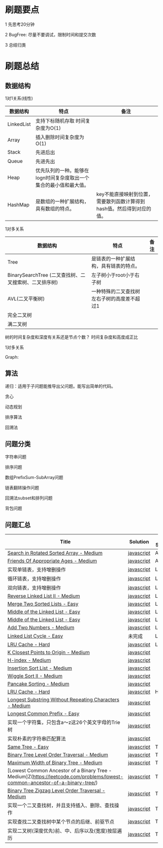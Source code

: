 # 刷题要点

1 先思考20分钟

2 BugFree: 尽量不要调试，限制时间和提交次数

3 总结归类

# 刷题总结

## 数据结构
1对1关系(线性)

数据结构 | 特点 |  备注
---- | ---- | ---
LinkedList | 支持下标随机存取 时间复杂度为O(1) | 
Array | 插入删除时间复杂度为O(1) | 
Stack | 先进后出 | 
Queue | 先进先出 | 
Heap | 优先队列的一种。能够在logn时间复杂度取出一个集合的最小值和最大值。 | 
HashMap | 是数组的一种扩展结构，具有数组的特点。 | key不能直接映射到位置，需要散列函数计算得到hash值。然后得到对应的值。


1对多关系

数据结构 | 特点 |  备注
---- | ---- | ---
Tree | 是链表的一种扩展结构，具有链表的特点。 | 
BinarySearchTree (二叉查找树、二叉搜索树、二叉排序树)| 左子树小于root小于右子树 | 
AVL(二叉平衡树) | 一种特殊的二叉查找树 左右子树的高度差不超过1 | 
完全二叉树 |  | 
满二叉树 |  | 

树的时间复杂度和深度有关系还是节点个数？
时间复杂度和高度成正比



1对多关系

Graph:


## 算法

递归：适用于子问题能推导出父问题。能写出简单的代码。

贪心

动态规划

排序算法

回溯法


## 问题分类

字符串问题

排序问题

数组PrefixSum-SubArray问题

链表翻转操作问题

回溯法subset和排列问题

背包问题

## 问题汇总


Title | Solution |  Data Structure | Algo | Category
---- | ---- | --- | --- | ---
[Search in Rotated Sorted Array - Medium](https://leetcode.com/problems/search-in-rotated-sorted-array/) | [javascript](./001Array/numFriendRequests-opt1-mxx.js)| Array 
[Friends Of Appropriate Ages - Medium](https://leetcode.com/problems/friends-of-appropriate-ages/)| [javascript](./001Array/searchInRoatedArr-mxx-opt1.js) | Array
实现单链表，支持增删操作 | [javascript](./002LinkedList/simpleLinkedList-mxx) | LinkedList
循环链表，支持增删操作 | [javascript](./002LinkedList/circleLinkedList-mxx.js) | LinkedList
双向链表，支持增删操作| [javascript](./002LinkedList/doubleLinkedList-mxx.js) | LinkedList
[Reverse Linked List II - Medium](https://leetcode.com/problems/reverse-linked-list-ii/)| [javascript](./002LinkedList/reverseBetween-opt1-mxx.js) |  LinkedList
[Merge Two Sorted Lists - Easy](https://leetcode.com/problems/merge-two-sorted-lists/)| [javascript](./002LinkedList/mergeTwoLists-opt1-mxx.js) | LinkedList
[Middle of the Linked List - Easy](https://leetcode.com/problems/middle-of-the-linked-list/)| [javascript](./002LinkedList/middleNode-opt1-mxx.js) | LinkedList
[Middle of the Linked List - Easy](https://leetcode.com/problems/middle-of-the-linked-list/)| [javascript](./002LinkedList/middleNode-opt1-mxx.js) | LinkedList
[Add Two Numbers - Medium](https://leetcode.com/problems/add-two-numbers/)| [javascript](./002LinkedList/addTwoNumbers-opt1-mxx.js) | LinkedList
[Linked List Cycle - Easy](https://leetcode.com/problems/linked-list-cycle/) | 未完成 | LinkedList
[LRU Cache - Hard](https://leetcode.com/problems/lru-cache/)| [javascript](./002LinkedList/mxx-lru.js) | LinkedList
[K Closest Points to Origin - Medium](https://leetcode.com/problems/k-closest-points-to-origin/) | [javascript](./005Sort-1/kCloset-mxx.js) | | Sort
[H-index - Medium](https://leetcode.com/problems/h-index/)| [javascript](./005Sort-1/hIndex-mxx.js) | | Sort
[Insertion Sort List - Medium](https://leetcode.com/problems/insertion-sort-list/) | [javascript](./005Sort-1/insertSort-mxx.js) | | Sort
[Wiggle Sort II - Medium](https://leetcode.com/problems/wiggle-sort-ii/) | [javascript](./006Sort-2/wiggleSort-mxx.js) | | Sort
[Pancake Sorting - Medium](https://leetcode.com/problems/pancake-sorting/) | [javascript](./006Sort-2/pancakeSort-mxx.js) | | Sort
[LRU Cache - Hard](https://leetcode.com/problems/lru-cache/) |[javascript](./008HashMap/LRUCache-opt-mxx.js) | HashMap | 
[Longest Substring Without Repeating Characters - Medium](https://leetcode.com/problems/longest-substring-without-repeating-characters/) | [javascript](./009String/lengthOfLongestSubstring-opt1-mxx.js) | |  | String
[Longest Common Prefix - Easy](https://leetcode.com/problems/longest-common-prefix/) | [javascript](./009String/longestCommonPrefix-opt1-mxx.js) | |  | String
实现一个字符集，只包含a～z这26个英文字母的Trie树 | [javascript](./009String/trie-mxx-搜索提示.js) | |  | String
实现朴素的字符串匹配算法|[javascript](./009String/bf-朴素字符串匹配-mxx.js)|||String
[Same Tree - Easy](https://leetcode.com/problems/same-tree/) | [javascript](./010Tree/sameTree-mxx.js)  | Tree | |
[Binary Tree Level Order Traversal - Medium](https://leetcode.com/problems/binary-tree-level-order-traversal/) | [javascript](./010Tree/levelOrder-opt1-mxx.js)  | Tree | |
[Maximum Width of Binary Tree - Medium](https://leetcode.com/problems/maximum-width-of-binary-tree/) | [javascript](./010Tree/widthOfBinaryTree-opt1-mxx.js)  | Tree | |
[Lowest Common Ancestor of a Binary Tree - Medium]Z(https://leetcode.com/problems/lowest-common-ancestor-of-a-binary-tree/) | [javascript](./010Tree/lowestCommonAncestor-opt1-mxx.js)  | Tree | |
[Binary Tree Zigzag Level Order Traversal - Medium](https://leetcode.com/problems/binary-tree-zigzag-level-order-traversal/) | [javascript](./010Tree/zigzagLevelOrder-mxx.js.js)  | Tree | |
实现一个二叉查找树，并且支持插入、删除、查找操作 | [javascript](./010Tree/binarySearchTree-mxx.js) |Tree||
实现查找二叉查找树中某个节点的后继、前驱节点 | [javascript](./010Tree/findPreAndNextNodeInBST-mxx.js) |Tree||
实现二叉树(深度优先)前、中、后序以及(宽度)按层遍历 | [javascript](./010Tree/binarySearchTree-mxx.js) |Tree||
